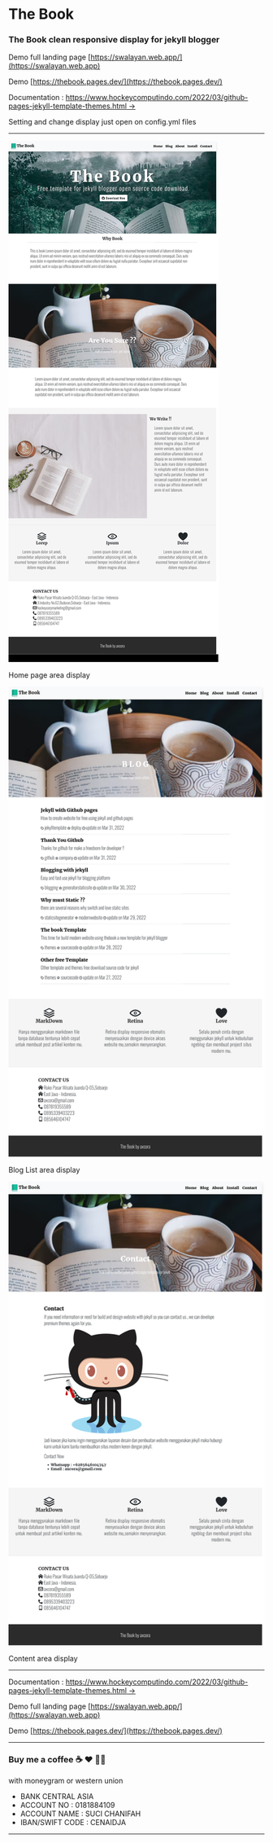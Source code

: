 # The Book

### The Book clean responsive display for jekyll blogger

Demo full landing page [https://swalayan.web.app/](https://swalayan.web.app)

Demo [https://thebook.pages.dev/](https://thebook.pages.dev/)

Documentation : [https://www.hockeycomputindo.com/2022/03/github-pages-jekyll-template-themes.html →](https://www.hockeycomputindo.com/2022/03/github-pages-jekyll-template-themes.html)

Setting and change display just open on config.yml files

------------------------

![free download jekyll themes template source code](thebook1.png)

Home page area display


![free download jekyll themes template source code](thebook2.png)

Blog List area display



![free download jekyll themes template source code](thebook3.png)


Content area display

----------------------------------


Documentation : [https://www.hockeycomputindo.com/2022/03/github-pages-jekyll-template-themes.html →](https://www.hockeycomputindo.com/2022/03/github-pages-jekyll-template-themes.html)


Demo full landing page [https://swalayan.web.app/](https://swalayan.web.app)



Demo [https://thebook.pages.dev/](https://thebook.pages.dev/)


--------------------------------------------------------------------------------------------------------------------

### Buy me a coffee ☕️ ❤️  ✌🏻 

with moneygram or western union

+ BANK CENTRAL ASIA
+ ACCOUNT NO : 0181884109
+ ACCOUNT NAME : SUCI CHANIFAH
+ IBAN/SWIFT CODE : CENAIDJA

--------------------------------------------------------------------------------------------------------------------

